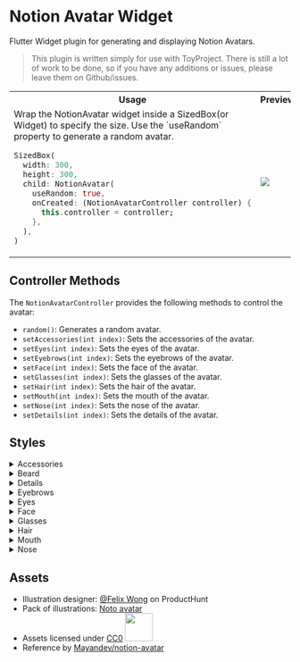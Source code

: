 # Notion Avatar Widget

Flutter Widget plugin for generating and displaying Notion Avatars.

> This plugin is written simply for use with ToyProject. There is still a lot of work to be done, so if you have any additions or issues, please leave them on Github/issues. 

<table>
<tr>
<th> Usage </th>
<th> Preview </th>
</tr>
<tr>
<td>
Wrap the NotionAvatar widget inside a SizedBox(or Widget) to specify the size. Use the `useRandom` property to generate a random avatar.

```dart
SizedBox(
  width: 300,
  height: 300,
  child: NotionAvatar(
    useRandom: true,
    onCreated: (NotionAvatarController controller) {
      this.controller = controller;
    },
  ),
)
```
</td>
<td>
<img src="https://github.com/lowapple/flutter-notion-avatar/assets/26740046/3a5ba67c-42c8-492b-a579-d630b2edb3fa"/>
</td>
</tr>
</table>

## Controller Methods

The `NotionAvatarController` provides the following methods to control the avatar:

- `random()`: Generates a random avatar.
- `setAccessories(int index)`: Sets the accessories of the avatar.
- `setEyes(int index)`: Sets the eyes of the avatar.
- `setEyebrows(int index)`: Sets the eyebrows of the avatar.
- `setFace(int index)`: Sets the face of the avatar.
- `setGlasses(int index)`: Sets the glasses of the avatar.
- `setHair(int index)`: Sets the hair of the avatar.
- `setMouth(int index)`: Sets the mouth of the avatar.
- `setNose(int index)`: Sets the nose of the avatar.
- `setDetails(int index)`: Sets the details of the avatar.


## Styles


<details>
<summary>Accessories</summary>
  
![accessories](https://github.com/lowapple/flutter-notion-avatar/assets/26740046/04f773d1-972d-465f-9060-e545b6a10087)

Accessories can be customized using the `NotionAvatarController`'s `setAccessories()` method.

</details>

<details>
<summary>Beard</summary>

![beard](https://github.com/lowapple/flutter-notion-avatar/assets/26740046/90f455bc-4814-48f3-b958-4440d2cc972c)

Beard styles can be customized using the `NotionAvatarController`'s `setDetails()` method.

</details>

<details>
<summary>Details</summary>
  
![details](https://github.com/lowapple/flutter-notion-avatar/assets/26740046/56ca592f-f888-446b-bc50-c2b31fe7d846)


Details can be customized using the `NotionAvatarController`'s `setDetails()` method.

</details>

<details>
<summary>Eyebrows</summary>
  
![eyebrows](https://github.com/lowapple/flutter-notion-avatar/assets/26740046/8793c54b-4465-4578-a289-829386c92e2b)


Eyebrow styles can be customized using the `NotionAvatarController`'s `setEyebrows()` method.

</details>

<details>
<summary>Eyes</summary>
  
![eyes](https://github.com/lowapple/flutter-notion-avatar/assets/26740046/80ebcca7-dec8-427b-892c-237193a42e81)


Eye styles can be customized using the `NotionAvatarController`'s `setEyes()` method.

</details>

<details>
<summary>Face</summary>
  
![face](https://github.com/lowapple/flutter-notion-avatar/assets/26740046/2c39a099-6d9b-496e-976a-5ac5224536fc)


Face styles can be customized using the `NotionAvatarController`'s `setFace()` method.

</details>

<details>
<summary>Glasses</summary>
  
![glasses](https://github.com/lowapple/flutter-notion-avatar/assets/26740046/35c6dae1-f8db-4eee-88bb-eb70847bc68a)


Glasses styles can be customized using the `NotionAvatarController`'s `setGlasses()` method.

</details>

<details>
<summary>Hair</summary>
  
![hair](https://github.com/lowapple/flutter-notion-avatar/assets/26740046/35ae45d4-8af6-4797-94ed-841f539641bd)

Hair styles can be customized using the `NotionAvatarController`'s `setHair()` method.

</details>

<details>
<summary>Mouth</summary>
  
![mouth](https://github.com/lowapple/flutter-notion-avatar/assets/26740046/02a10702-c05f-441f-a63d-63fc099cf58a)

Mouth styles can be customized using the `NotionAvatarController`'s `setMouth()` method.

</details>

<details>
<summary>Nose</summary>
  
![nose](https://github.com/lowapple/flutter-notion-avatar/assets/26740046/d35e62d9-f03e-48c7-a52f-c82c20c77369)

Nose styles can be customized using the `NotionAvatarController`'s `setNose()` method.

</details>

## Assets

- Illustration designer: [@Felix Wong](https://www.producthunt.com/@felix12777) on ProductHunt
- Pack of illustrations: [Noto avatar](https://abstractlab.gumroad.com/l/noto-avatar)
- Assets licensed under [CC0](https://creativecommons.org/publicdomain/zero/1.0/) <img src="https://github.com/lowapple/flutter-notion-avatar/assets/26740046/8f78af5f-f3a2-498f-804f-1eff428b2eb3" width="50"/>
- Reference by [Mayandev/notion-avatar](https://github.com/Mayandev/notion-avatar)
